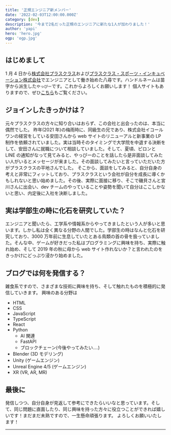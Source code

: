 ```yaml
---
title: '正規エンジニア新メンバー'
date: '2022-02-03T12:00:00.000Z'
category: [dev]
description: '今まで2名だった正規のエンジニアに新たな1人が加わりました！'
author: 'yapi'
hero: 'hero.jpg'
ogp: 'ogp.jpg'
---
```


## はじめまして

1 月 4 日から[株式会社プラスクラス](https://plus-class.co.jp/)および[プラスクラス・スポーツ・インキュベーション株式会社](https://plusclass-sports-incubation.co.jp/)でエンジニアとして働き始めた八尋です。ハンドルネームは苗字から派生した`やっぴー`です。これからよろしくお願いします！
個人サイトもありますので、ぜひ[こちら](https://taketoyahiro.com)もご覧ください。

## ジョインしたきっかけは？

元々プラスクラスの方々に知り合いはおらず、この会社と出会ったのは、本当に偶然でした。
昨年(2021 年)の梅雨時に、同級生の兄であり、株式会社イコールワンの経営をしている安田さんから web サイトのリニューアルと新事業の LP 制作を依頼されていました。実は当時そのタイミングで大学院を中退する決断をして、安田さんに就職について相談していました。そして、夏頃、ピロンと LINE の通知がなって見てみると、やっぴーのことを話したら是非面談してみたい人がいるとメッセージが来ました。その面談してみたいと言っていただいた方がプラスクラスの平地さんでした。
そこから、面談をしてみると、自分自身の考えと非常にフィットしており、プラスクラスという会社が自分を成長に導くかもしれないと思い始めました。その後、実際に面接に移り、そこで磯貝さんと宮川さんに出会い、dev チームのやっていることや姿勢を聞いて自分はここしかないと思い、内定後に入社を決断しました。

## 実は学部生の時に化石を研究していた？

エンジニアと聞いたら、工学系や情報系からやってきましたという人が多いと思います。しかし私は全く異なる分野の人間でした。学部生の時はなんと化石を研究しており、3000 万年前に生息していたとある鳥類の首の骨を扱っていました。そんな中、ゲームが好きだった私はプログラミングに興味を持ち、実際に触れ始め、そして 2019 年の秋に母から web サイト作れないか？と言われたのをきっかけにどっぷり浸かり始めました。

## ブログでは何を発信する？

雑食系ですので、さまざまな技術に興味を持ち、そして触れたものを積極的に発信していきます。
興味のある分野は

-   HTML
-   CSS
-   JavaScript
-   TypeScript
-   React
-   Python
    -   AI 関連
    -   FastAPI
    -   ブロックチェーン(今後やってみたい....)
-   Blender (3D モデリング)
-   Unity (ゲームエンジン)
-   Unreal Engine 4/5 (ゲームエンジン)
-   XR (VR, AR, MR)

## 最後に

発信しつつ、自分自身が見返して参考にできたらいいなと思っています。そして、同じ問題に直面したり、同じ興味を持った方々に役立つことができれば嬉しいです！まだまだ未熟ですので、一生懸命頑張ります。
よろしくお願いいたします！

---
